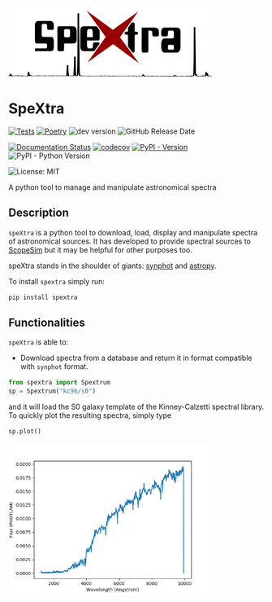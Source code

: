 <img src="https://raw.githubusercontent.com/AstarVienna/spextra/main/docs/_static/images/speXtra_logo.png" width="400pt">

# SpeXtra

[![Tests](https://github.com/AstarVienna/speXtra/actions/workflows/tests.yml/badge.svg)](https://github.com/AstarVienna/speXtra/actions/workflows/tests.yml)
[![Poetry](https://img.shields.io/endpoint?url=https://python-poetry.org/badge/v0.json)](https://python-poetry.org/)
![dev version](https://img.shields.io/badge/dynamic/toml?url=https%3A%2F%2Fraw.githubusercontent.com%2FAstarVienna%2FspeXtra%2Fmaster%2Fpyproject.toml&query=%24.tool.poetry.version&label=dev%20version&color=teal)
![GitHub Release Date](https://img.shields.io/github/release-date/AstarVienna/speXtra)

[![Documentation Status](https://readthedocs.org/projects/spextra/badge/?version=latest)](https://speXtra.readthedocs.io/en/latest)
[![codecov](https://codecov.io/gh/AstarVienna/speXtra/graph/badge.svg)](https://codecov.io/gh/AstarVienna/speXtra)
[![PyPI - Version](https://img.shields.io/pypi/v/speXtra)](https://pypi.org/project/speXtra/)
![PyPI - Python Version](https://img.shields.io/pypi/pyversions/speXtra)

![License: MIT](https://img.shields.io/badge/License-MIT-yellow.svg)

A python tool to manage and manipulate astronomical spectra


## Description

``speXtra`` is a python tool to download, load, display and manipulate spectra of astronomical sources.
It has developed to provide spectral sources to [ScopeSim](https://scopesim.readthedocs.io/en/latest/) but it may be helpful for other purposes too.

speXtra stands in the shoulder of giants: [synphot](https://synphot.readthedocs.io/en/latest/) and [astropy](https://www.astropy.org/).

To install ``spextra`` simply run:

```bash
pip install spextra
```

## Functionalities

``speXtra`` is able to:

- Download spectra from a database and return it in format compatible with ``synphot`` format.

```python
from spextra import Spextrum
sp = Spextrum("kc96/s0")
```

and it will load the S0 galaxy template of the Kinney-Calzetti spectral library. To quickly
plot the resulting spectra, simply type

```python
sp.plot()
```
<img src="https://raw.githubusercontent.com/AstarVienna/spextra/main/docs/_static/images/kc96_S0.png" width="400pt">
